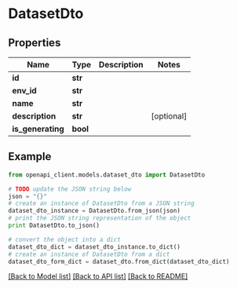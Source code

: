 # DatasetDto


## Properties

Name | Type | Description | Notes
------------ | ------------- | ------------- | -------------
**id** | **str** |  | 
**env_id** | **str** |  | 
**name** | **str** |  | 
**description** | **str** |  | [optional] 
**is_generating** | **bool** |  | 

## Example

```python
from openapi_client.models.dataset_dto import DatasetDto

# TODO update the JSON string below
json = "{}"
# create an instance of DatasetDto from a JSON string
dataset_dto_instance = DatasetDto.from_json(json)
# print the JSON string representation of the object
print DatasetDto.to_json()

# convert the object into a dict
dataset_dto_dict = dataset_dto_instance.to_dict()
# create an instance of DatasetDto from a dict
dataset_dto_form_dict = dataset_dto.from_dict(dataset_dto_dict)
```
[[Back to Model list]](../README.md#documentation-for-models) [[Back to API list]](../README.md#documentation-for-api-endpoints) [[Back to README]](../README.md)


